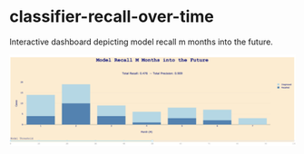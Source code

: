# classifier-recall-over-time
Interactive dashboard depicting model recall m months into the future.

![](example.png)
